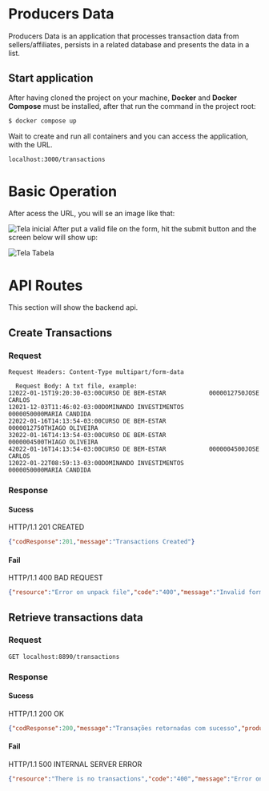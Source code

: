 
# Producers Data

Producers Data is an application that processes transaction data from sellers/affiliates, persists in a related database and presents the data in a list.

  ## Start application

After having cloned the project on your machine, **Docker** and **Docker Compose** must be installed, after that run the command in the project root:

```bash
$ docker compose up
```
Wait to create and run all containers and you can access the application, with the URL.
```bash
localhost:3000/transactions
```

# Basic Operation

After acess the URL, you will se an image like that:

![Tela inicial](https://drive.google.com/uc?export=view&id=1CTZVXMrCg6bSFsyR51BBaCojkO_PjBfX)
After put a valid file on the form, hit the submit button and the screen below will show up:

![Tela Tabela](https://drive.google.com/uc?export=view&id=1B4g_nwwokqssWS69w7kNrwhZdwst2yHR)





# API Routes 

  This section will show the backend api.

## Create Transactions

### Request  

```POST localhost:8890/transactions
Request Headers: Content-Type multipart/form-data

  Request Body: A txt file, example: 
12022-01-15T19:20:30-03:00CURSO DE BEM-ESTAR            0000012750JOSE CARLOS
12021-12-03T11:46:02-03:00DOMINANDO INVESTIMENTOS       0000050000MARIA CANDIDA
22022-01-16T14:13:54-03:00CURSO DE BEM-ESTAR            0000012750THIAGO OLIVEIRA
32022-01-16T14:13:54-03:00CURSO DE BEM-ESTAR            0000004500THIAGO OLIVEIRA
42022-01-16T14:13:54-03:00CURSO DE BEM-ESTAR            0000004500JOSE CARLOS
12022-01-22T08:59:13-03:00DOMINANDO INVESTIMENTOS       0000050000MARIA CANDIDA

```
  

### Response
  
#### Sucess
HTTP/1.1 201 CREATED

 ```json 
{"codResponse":201,"message":"Transactions Created"}
```

#### Fail
HTTP/1.1 400 BAD REQUEST

 ```json 
{"resource":"Error on unpack file","code":"400","message":"Invalid format file","idOperation":""}
```
  
 



## Retrieve transactions data

### Request  

```GET localhost:8890/transactions```  

### Response
  
#### Sucess
HTTP/1.1 200 OK

 ```json 
{"codResponse":200,"message":"Transações retornadas com sucesso","producers":[{"ID":36,"Name":"JOSE CARLOS","Transactions":[{"ID":101,"CreatedAt":"2022-10-22T00:00:00Z","UpdatedAt":"2022-10-22T00:00:00Z","DeletedAt":null,"TypeID":1,"Type":{"Type":1,"Description":"Venda produtor","Nature":"Entrada"},"Date":"2022-01-15T00:00:00Z","Product":"CURSO DE BEM-ESTAR","Value":127.5,"ProducerID":36},{"ID":102,"CreatedAt":"2022-10-22T00:00:00Z","UpdatedAt":"2022-10-22T00:00:00Z","DeletedAt":null,"TypeID":4,"Type":{"Type":4,"Description":"Comissão recebida","Nature":"Entrada"},"Date":"2022-01-16T00:00:00Z","Product":"CURSO DE BEM-ESTAR","Value":45,"ProducerID":36},{"ID":103,"CreatedAt":"2022-10-22T00:00:00Z","UpdatedAt":"2022-10-22T00:00:00Z","DeletedAt":null,"TypeID":1,"Type":{"Type":1,"Description":"Venda produtor","Nature":"Entrada"},"Date":"2022-03-01T00:0 ...
```

#### Fail
HTTP/1.1 500 INTERNAL SERVER ERROR

 ```json 
{"resource":"There is no transactions","code":"400","message":"Error on retrieve transactions","idOperation":""}
```
